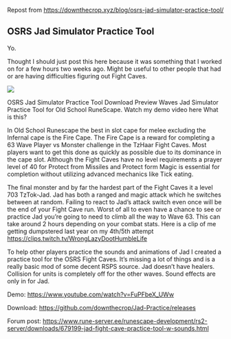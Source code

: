 Repost from https://downthecrop.xyz/blog/osrs-jad-simulator-practice-tool/

## OSRS Jad Simulator Practice Tool
Yo.

Thought I should just post this here because it was something that I worked on for a few hours two weeks ago. Might be useful to other people that had or are having difficulties figuring out Fight Caves.

![](https://downthecrop.xyz/blog/wp-content/uploads/2019/11/jad-simulator-practice-tool-screenshot-working-2019-1024x650.png)

OSRS Jad Simulator Practice Tool Download Preview Waves
Jad Simulator Practice Tool for Old School RuneScape. Watch my demo video here
What is this?

In Old School Runescape the best in slot cape for melee excluding the Infernal cape is the Fire Cape. The Fire Cape is a reward for completing a 63 Wave Player vs Monster challenge in the TzHaar Fight Caves. Most players want to get this done as quickly as possible due to its dominance in the cape slot. Although the Fight Caves have no level requirements a prayer level of 40 for Protect from Missiles and Protect form Magic is essential for completion without utilizing advanced mechanics like Tick eating.

The final monster and by far the hardest part of the Fight Caves it a level 703 TzTok-Jad. Jad has both a ranged and magic attack which he switches between at random. Failing to react to Jad’s attack switch even once will be the end of your Fight Cave run. Worst of all to even have a chance to see or practice Jad you’re going to need to climb all the way to Wave 63. This can take around 2 hours depending on your combat  stats. Here is a clip of me getting dumpstered last year on my 4th/5th attempt https://clips.twitch.tv/WrongLazyDootHumbleLife

To help other players practice the sounds and animations of Jad I created a practice tool for the OSRS Fight Caves. It’s missing a lot of things and is a really basic mod of some decent RSPS source. Jad doesn’t have healers. Collision for units is completely off for the other waves. Sound effects are only in for Jad.

Demo: https://www.youtube.com/watch?v=FuPFbeX_UWw

Download: https://github.com/downthecrop/Jad-Practice/releases

Forum post: https://www.rune-server.ee/runescape-development/rs2-server/downloads/679199-jad-fight-cave-practice-tool-w-sounds.html
